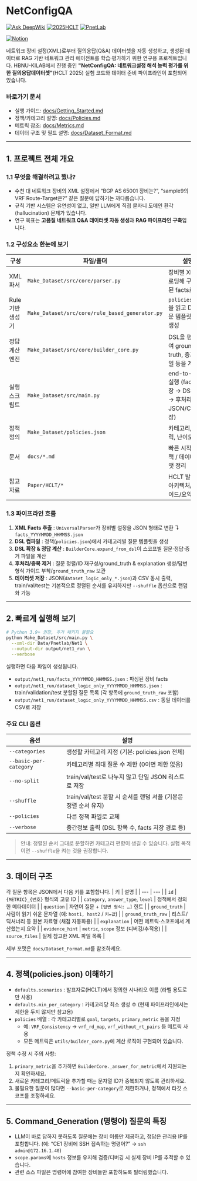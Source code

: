 # NetConfigQA

[![Ask DeepWiki](https://deepwiki.com/badge.svg)](https://deepwiki.com/hbnu-kilab/GIA) [![2025HCLT](https://img.shields.io/badge/2025-HCLT-blue)](https://sites.google.com/view/hclt-2025/) [![PnetLab](https://img.shields.io/badge/PnetLab-blue)](https://pnetlab.com/pages/main)

[![Notion](https://img.shields.io/badge/Notion-white)](https://www.notion.so/kilab/25_Network-Management-Agent-21c495df00ee806ca3d8e21e9c526cc5)


네트워크 장비 설정(XML)로부터 질의응답(Q&A) 데이터셋을 자동 생성하고, 생성된 데이터로 RAG 기반 네트워크 관리 에이전트를 학습·평가하기 위한 연구용 프로젝트입니다. HBNU-KILAB에서 진행 중인 **"NetConfigQA: 네트워크설정 해석 능력 평가를 위한 질의응답데이터셋"**(HCLT 2025) 실험 코드와 데이터 준비 파이프라인이 포함되어 있습니다.


### 바로가기 문서
- 실행 가이드: [docs/Getting_Started.md](docs/Getting_Started.md)
- 정책/카테고리 설명: [docs/Policies.md](docs/Policies.md)
- 메트릭 참조: [docs/Metrics.md](docs/Metrics.md)
- 데이터 구조 및 필드 설명: [docs/Dataset_Format.md](docs/Dataset_Format.md)

---

## 1. 프로젝트 전체 개요

### 1.1 무엇을 해결하려고 했나?
- 수천 대 네트워크 장비의 XML 설정에서 “BGP AS 65001 장비는?”, “sample9의 VRF Route-Target은?” 같은 질문에 답하기는 까다롭습니다.
- 규칙 기반 시스템은 유연성이 없고, 일반 LLM에게 직접 묻자니 도메인 환각(hallucination) 문제가 있습니다.
- 연구 목표는 **고품질 네트워크 Q&A 데이터셋 자동 생성**과 **RAG 파이프라인 구축**입니다.

### 1.2 구성요소 한눈에 보기
| 구성 | 파일/폴더 | 설명 |
| --- | --- | --- |
| XML 파서 | `Make_Dataset/src/core/parser.py` | 장비별 XML을 로딩해 구조화된 facts로 변환 |
| Rule 기반 생성기 | `Make_Dataset/src/core/rule_based_generator.py` | `policies.json`을 읽고 DSL(질문 템플릿 목록) 생성 |
| 정답 계산 엔진 | `Make_Dataset/src/core/builder_core.py` | DSL을 평가하여 ground truth, 증거 파일 등을 계산 |
| 실행 스크립트 | `Make_Dataset/src/main.py` | end-to-end 실행 (facts 저장 → DSL 확장 → 후처리 → JSON/CSV 저장) |
| 정책 정의 | `Make_Dataset/policies.json` | 카테고리, 메트릭, 난이도 정책 |
| 문서 | `docs/*.md` | 빠른 시작 / 정책 / 데이터 포맷 정리 |
| 참고 자료 | `Paper/HCLT/*` | HCLT 발표용 아키텍처/슬라이드/요약 |

### 1.3 파이프라인 흐름
1. **XML Facts 추출** : `UniversalParser`가 장비별 설정을 JSON 형태로 변환 ↴ `facts_YYYYMMDD_HHMMSS.json`
2. **DSL 컴파일** : 정책(`policies.json`)에서 카테고리별 질문 템플릿을 생성
3. **DSL 확장 & 정답 계산** : `BuilderCore.expand_from_dsl`이 스코프별 질문·정답·증거 파일을 계산
4. **후처리/중복 제거** : 질문 정렬/ID 재구성/ground_truth & explanation 생성/답변 형식 가이드 부착/`ground_truth_raw` 보관
5. **데이터셋 저장** : JSON(`dataset_logic_only_*.json`)과 CSV 동시 출력, train/val/test는 기본적으로 정렬된 순서를 유지하지만 `--shuffle` 옵션으로 랜덤화 가능

---

## 2. 빠르게 실행해 보기

```bash
# Python 3.9+ 권장, 추가 패키지 불필요
python Make_Dataset/src/main.py \
  --xml-dir Data/Pnetlab/Net1 \
  --output-dir output/net1_run \
  --verbose
```

실행하면 다음 파일이 생성됩니다.
- `output/net1_run/facts_YYYYMMDD_HHMMSS.json` : 파싱된 장비 facts
- `output/net1_run/dataset_logic_only_YYYYMMDD_HHMMSS.json` : train/validation/test 분할된 질문 목록 (각 항목에 `ground_truth_raw` 포함)
- `output/net1_run/dataset_logic_only_YYYYMMDD_HHMMSS.csv` : 동일 데이터를 CSV로 저장

### 주요 CLI 옵션
| 옵션 | 설명 |
| --- | --- |
| `--categories` | 생성할 카테고리 지정 (기본: policies.json 전체) |
| `--basic-per-category` | 카테고리별 최대 질문 수 제한 (0이면 제한 없음) |
| `--no-split` | train/val/test로 나누지 않고 단일 JSON 리스트로 저장 |
| `--shuffle` | train/val/test 분할 시 순서를 랜덤 셔플 (기본은 정렬 순서 유지) |
| `--policies` | 다른 정책 파일로 교체 |
| `--verbose` | 중간정보 출력 (DSL 항목 수, facts 저장 경로 등) |

> 안내: 정렬된 순서 그대로 분할하면 카테고리 편향이 생길 수 있습니다. 실험 목적이면 `--shuffle`을 켜는 것을 권장합니다.

---

## 3. 데이터 구조

각 질문 항목은 JSON에서 다음 키를 포함합니다.
| 키 | 설명 |
| --- | --- |
| `id` | `{METRIC}_{번호}` 형식의 고유 ID |
| `category`, `answer_type`, `level` | 정책에서 정의한 메타데이터 |
| `question` | 자연어 질문 + `[답변 형식: …]` 힌트 |
| `ground_truth` | 사람이 읽기 쉬운 문자열 (예: `host1, host2` / `키=값`) |
| `ground_truth_raw` | 리스트/딕셔너리 등 원본 자료형 (채점 자동화용) |
| `explanation` | 어떤 메트릭·스코프에서 계산했는지 요약 |
| `evidence_hint` | `metric`, `scope` 정보 (디버깅/추적용) |
| `source_files` | 실제 참고한 XML 파일 목록 |

세부 포맷은 `docs/Dataset_Format.md`를 참조하세요.

---

## 4. 정책(policies.json) 이해하기

- `defaults.scenarios` : 발표자료(HCLT)에서 정의한 시나리오 이름 (라벨 용도로만 사용)
- `defaults.min_per_category` : 카테고리당 최소 생성 수 (현재 파이프라인에서는 제한을 두지 않지만 참고용)
- `policies` 배열 : 각 카테고리별로 `goal`, `targets`, `primary_metric` 등을 지정
  - 예: `VRF_Consistency` → `vrf_rd_map`, `vrf_without_rt_pairs` 등 메트릭 사용
  - 모든 메트릭은 `utils/builder_core.py`에 계산 로직이 구현되어 있습니다.

정책 수정 시 주의 사항:
1. `primary_metric`을 추가하면 `BuilderCore._answer_for_metric`에서 지원되는지 확인하세요.
2. 새로운 카테고리/메트릭을 추가할 때는 문자열 ID가 중복되지 않도록 관리하세요.
3. 불필요한 질문이 많다면 `--basic-per-category`로 제한하거나, 정책에서 타깃 스코프를 조정하세요.

---

## 5. Command_Generation (명령어) 질문의 특징
- LLM이 바로 답하지 못하도록 질문에는 장비 이름만 제공하고, 정답은 관리용 IP를 포함합니다. (예: “CE1 장비에 SSH 접속하는 명령어?” → `ssh admin@172.16.1.40`)
- `scope.params`에 `hosts` 정보를 유지해 검증/디버깅 시 실제 장비 IP를 추적할 수 있습니다.
- 관련 소스 파일은 명령어에 참여한 장비들만 포함하도록 필터링했습니다.

